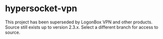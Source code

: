 # hypersocket-vpn

This project has been superseded by LogonBox VPN and other products. 
Source still exists up to version 2.3.x. Select a different branch
for access to source.

